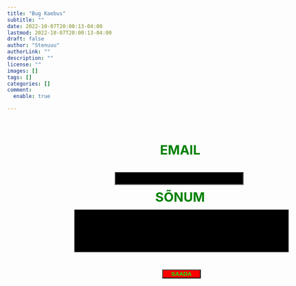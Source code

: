 ```yaml
---
title: "Bug Kaebus"
subtitle: ""
date: 2022-10-07T20:00:13-04:00
lastmod: 2022-10-07T20:00:13-04:00
draft: false
author: "Stenuuu"
authorLink: ""
description: ""
license: ""
images: []
tags: []
categories: []
comment:
  enable: true

---
```


<html>
  <form action="https://formspree.io/f/mgeqodor" method="POST">
    <label class="meil" style="font-weight: bold; font-size: 30px; margin-top: -30px;">EMAIL</label>
    <input class="email" name="email">
    <label class="sõnum" style="font-weight: bold; margin-top: 10; font-size: 30px;">SÕNUM</label><br>
    <textarea name="message" class="message"></textarea>
    <button style="font-weight: bold;" class="send">SAADA</button>
  </form>
    
</html>

<style>
  input {
    display: table;
    background-color: rgb(0, 0, 0);
    width: 300px;
    height: 30px;
    color: rgb(253, 253, 253);
    margin-left: 245px;
    margin-right: auto;
    margin-top: 20px;
  }
  textarea {
    display: table;
    background-color: rgb(0, 0, 0);
    width: 500px;
    height: 100px;
    color: rgb(253, 253, 253);
    margin-left: 150px;
    margin-right: auto;
    margin-top: -30px;

  }

  .send {
    color: rgb(0, 255, 8);    
    background-color: red;
    margin-left: 355px;
    margin-right: auto;
    margin-top: 40px;
    width: 20%;  



  }

  button:hover{
    box-shadow: inset 400px 0 0 0 #ffff

  }

  label.meil {
    
    width: 90px;
    height: 50px;
    color: green;
    margin-left: 350px;
    margin-right: auto;
    margin-top: -10px;
    display: table;
    
    
  }
  label.sõnum {
    width: 90px;
    height: 60px;
    color: green;
    margin-left: 339px;
    margin-right: 20px;
    margin-top: 30px;
    display: table;

  }
 
 form {
    height: 650px;
    width: 450px;
    margin-left: 6px;
    margin-right: auto;
    margin-top: 100px;
  }
</style>